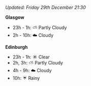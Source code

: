*Updated: Friday 29th December 21:30*

**Glasgow**

* 23h - 1h: :partly_sunny: Partly Cloudy
* 2h - 10h: :cloud: Cloudy

**Edinburgh**

* 23h - 1h: :sunny: Clear
* 2h, 3h: :partly_sunny: Partly Cloudy
* 4h - 9h: :cloud: Cloudy
* 10h: :umbrella: Rainy
